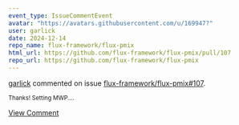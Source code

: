 ```yaml
---
event_type: IssueCommentEvent
avatar: "https://avatars.githubusercontent.com/u/169947?"
user: garlick
date: 2024-12-14
repo_name: flux-framework/flux-pmix
html_url: https://github.com/flux-framework/flux-pmix/pull/107
repo_url: https://github.com/flux-framework/flux-pmix
---
```


<a href='https://github.com/garlick' target='_blank'>garlick</a> commented on issue <a href='https://github.com/flux-framework/flux-pmix/pull/107' target='_blank'>flux-framework/flux-pmix#107</a>.

<small>Thanks!  Setting MWP....</small>

<a href='https://github.com/flux-framework/flux-pmix/pull/107' target='_blank'>View Comment</a>